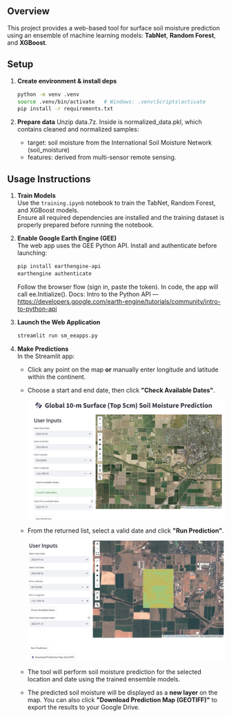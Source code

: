 ## Overview

This project provides a web-based tool for surface soil moisture prediction using an ensemble of machine learning models: **TabNet**, **Random Forest**, and **XGBoost**.

## Setup


1. **Create environment & install deps**  

   ```bash
   python -m venv .venv
   source .venv/bin/activate   # Windows: .venv\Scripts\activate
   pip install -r requirements.txt
   ```

2. **Prepare data**
   Unzip data.7z. Inside is normalized_data.pkl, which contains cleaned and normalized samples:
   - target: soil moisture from the International Soil Moisture Network (soil_moisture)
   - features: derived from multi-sensor remote sensing.
     
## Usage Instructions

1. **Train Models**  
   Use the `training.ipynb` notebook to train the TabNet, Random Forest, and XGBoost models.  
   Ensure all required dependencies are installed and the training dataset is properly prepared before running the notebook.

2. **Enable Google Earth Engine (GEE)**  
   The web app uses the GEE Python API. Install and authenticate before launching:

   ```bash
   pip install earthengine-api
   earthengine authenticate
   ```
   Follow the browser flow (sign in, paste the token). In code, the app will call ee.Initialize().
   Docs: Intro to the Python API — https://developers.google.com/earth-engine/tutorials/community/intro-to-python-api
   
3. **Launch the Web Application**  

   ```bash
   streamlit run sm_eeapps.py
   ```

4. **Make Predictions**  
   In the Streamlit app:  
   - Click any point on the map **or** manually enter longitude and latitude within the continent.  
   - Choose a start and end date, then click **"Check Available Dates"**.  
     
     ![Web Interface](./images/GSSM_web.png)  

   - From the returned list, select a valid date and click **"Run Prediction"**.  
     
     ![Run Prediction](./images/GSSM_web1.png)  

   - The tool will perform soil moisture prediction for the selected location and date using the trained ensemble models.  

   - The predicted soil moisture will be displayed as a **new layer** on the map. You can also click **"Download Prediction Map (GEOTIFF)"** to export the results to your Google Drive. 
